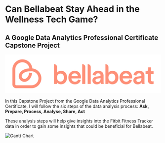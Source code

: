 # Can Bellabeat Stay Ahead in the Wellness Tech Game?

## A Google Data Analytics Professional Certificate Capstone Project

<style> .container { display: flex; flex-direction: row; align-items: center; } .text { flex: 1; } .image { text-align: right; } </style>








![Bellabeat](bella.png)

In this Capstone Project from the Google Data Analytics Professional Certificate, I will follow the six steps of the data analysis process:
**Ask, Prepare, Process, Analyse, Share, Act**

These analysis steps will help give insights into the Fitbit Fitness Tracker data in order to gain some insights that could be beneficial for Bellabeat.

![Gantt Chart](Fitbit_Analysis_and_Data_Project_Managemet.png)
